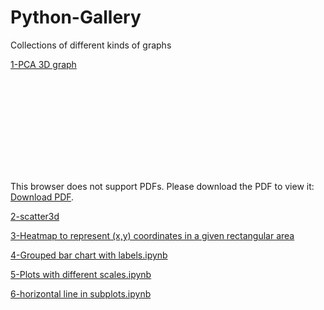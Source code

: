 # Python-Gallery
Collections of different kinds of graphs

[1-PCA 3D graph](https://github.com/kikyo91/Python-Gallery/blob/master/1-PCA%203D%20graph.ipynb)

<object data="https://github.com/kikyo91/Python-Gallery/blob/master/HelpPlots/1_pca_3d.pdf" type="application/pdf" width="700px" height="700px">
    <embed src="https://github.com/kikyo91/Python-Gallery/blob/master/HelpPlots/1_pca_3d.pdf">
        <p>This browser does not support PDFs. Please download the PDF to view it: <a href="https://github.com/kikyo91/Python-Gallery/blob/master/HelpPlots/1_pca_3d.pdf">Download PDF</a>.</p>
    </embed>
</object>

[2-scatter3d](https://github.com/kikyo91/Python-Gallery/blob/master/2-scatter3d.ipynb)

[3-Heatmap to represent (x,y) coordinates in a given rectangular area](https://github.com/kikyo91/Python-Gallery/blob/master/3-Heatmap%20to%20represent%20(x%2Cy)%20coordinates%20in%20a%20given%20rectangular%20area.ipynb)

[4-Grouped bar chart with labels.ipynb](https://github.com/kikyo91/Python-Gallery/blob/master/4-Grouped%20bar%20chart%20with%20labels.ipynb)

[5-Plots with different scales.ipynb](https://github.com/kikyo91/Python-Gallery/blob/master/5-Plots%20with%20different%20scales.ipynb)

[6-horizontal line in subplots.ipynb](https://github.com/kikyo91/Python-Gallery/blob/master/6-horizontal%20line%20in%20subplots.ipynb)

